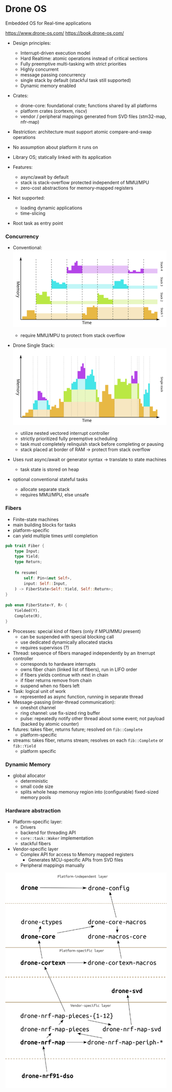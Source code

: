 # Drone OS

Embedded OS for Real-time applications

<https://www.drone-os.com/>
<https://book.drone-os.com/>

- Design principles:
  - Interrupt-driven execution model
  - Hard Realtime: atomic operations instead of critical sections
  - Fully preemptive multi-tasking with strict priorities
  - Highly concurrent
  - message passing concurrency
  - single stack by default (stackful task still supported)
  - Dynamic memory enabled

- Crates:
  - drone-core: foundational crate; functions shared by all platforms
  - platform crates (cortexm, riscv)
  - vendor / peripheral mappings generated from SVD files (stm32-map, nfr-map)
- Restriction: architecture must support atomic compare-and-swap operations
- No assumption about platform it runs on
- Library OS; statically linked with its application
- Features:
  - async/await by default
  - stack is stack-overflow protected independent of MMU/MPU
  - zero-cost abstractions for memory-mapped registers
- Not supported:
  - loading dynamic applications
  - time-slicing
- Root task as entry point

### Concurrency

- Conventional: 
![Conventional RTOS Slices](conventional-rtos-slices.svg)
  - require MMU/MPU to protect from stack overflow

- Drone Single Stack: 
  ![Drone singel Stack](drone-single-stack.svg)
  - utilize nested vectored interrupt controller
  - strictly prioritized fully preemptive scheduling
  - task must completely relinquish stack before completing or pausing
  - stack placed at border of RAM -> protect from stack overflow
- Uses rust async/await or generator syntax -> translate to state machines
  - task state is stored on heap
- optional conventional stateful tasks
  - allocate separate stack
  - requires MMU/MPU, else unsafe

### Fibers

- Finite-state machines
- main building blocks for tasks
- platform-specific
- can yield multiple times until completion
```rs
pub trait Fiber {
    type Input;
    type Yield;
    type Return;

    fn resume(
        self: Pin<&mut Self>,
        input: Self::Input,
    ) -> FiberState<Self::Yield, Self::Return>;
}

pub enum FiberState<Y, R> {
    Yielded(Y),
    Complete(R),
}
```
- Processes: special kind of fibers (only if MPU/MMU present)
  - can be suspended with special blocking call
  - use dedicated dynamically allocated stacks
  - requires supervisos (?)
- Thread: sequence of fibers managed independently by an itnerrupt controller
  - corresponds to hardware interrupts
  - owns fiber chain (linked list of fibers), run in LIFO order
  - if fibers yields continue with next in chain
  - if fiber returns remove from chain
  - suspend when no fibers left
- Task: logical unit of work
  - represented as async function, running in separate thread
- Message-passing (inter-thread communication):
  - oneshot channel
  - ring channel: use fix-sized ring buffer
  - pulse: repeatedly notify other thread about some event; not payload (backed by atomic counter)
- futures: takes fiber, returns future; resolved on `fib::Complete`
  - platform-specific
- streams: takes fiber, returns stream; resolves on each `fib::Complete` or `fib::Yield` 
  - platform specific

### Dynamic Memory

- global allocator
  - deterministic
  - small code size
  - splits whole heap memoruy region into (configurable) fixed-sized memory pools


### Hardware abstraction

- Platform-specific layer:
  - Drivers
  - backend for threading API
  - `core::task::Waker` implementation
  - stackful fibers
- Vendor-specific layer
  - Complex API for access to Memory mapped registers
    - Generates MCU-specific APIs from SVD files
  - Peripheral mappings manually

![Crates hierarchy](crates-hierarchy.svg)

